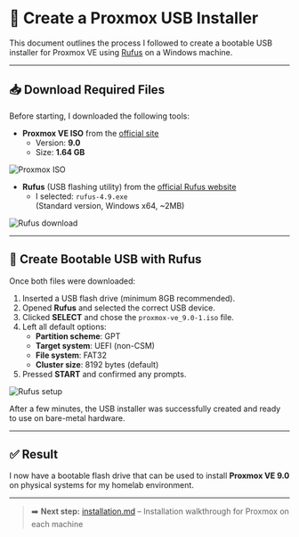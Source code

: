 # 💾 Create a Proxmox USB Installer

This document outlines the process I followed to create a bootable USB installer for Proxmox VE using [Rufus](https://rufus.ie/en/) on a Windows machine.

---

## 📥 Download Required Files

Before starting, I downloaded the following tools:

- **Proxmox VE ISO** from the [official site](https://www.proxmox.com/en/downloads)
  - Version: **9.0**
  - Size: **1.64 GB**

![Proxmox ISO](./images/rufus/rufus-proxmox.png)

- **Rufus** (USB flashing utility) from the [official Rufus website](https://rufus.ie/en/)
  - I selected: `rufus-4.9.exe`  
    (Standard version, Windows x64, ~2MB)

![Rufus download](./images/rufus/rufus-download.png)

---

## 🔧 Create Bootable USB with Rufus

Once both files were downloaded:

1. Inserted a USB flash drive (minimum 8GB recommended).
2. Opened **Rufus** and selected the correct USB device.
3. Clicked **SELECT** and chose the `proxmox-ve_9.0-1.iso` file.
4. Left all default options:
   - **Partition scheme**: GPT
   - **Target system**: UEFI (non-CSM)
   - **File system**: FAT32
   - **Cluster size**: 8192 bytes (default)
5. Pressed **START** and confirmed any prompts.

![Rufus setup](./images/rufus/rufus-installer.png)

After a few minutes, the USB installer was successfully created and ready to use on bare-metal hardware.

---

## ✅ Result

I now have a bootable flash drive that can be used to install **Proxmox VE 9.0** on physical systems for my homelab environment.

---

> ➡️ **Next step:** [installation.md](installation.md) – Installation walkthrough for Proxmox on each machine
